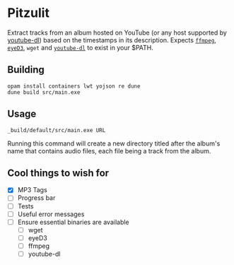 # Pitzulit
Extract tracks from an album hosted on YouTube (or any host supported by [youtube-dl](https://github.com/rg3/youtube-dl))
based on the timestamps in its description.
Expects [`ffmpeg`](https://ffmpeg.org/), [`eyeD3`](https://eyed3.readthedocs.io/en/latest/installation.html), `wget` and [`youtube-dl`](http://rg3.github.io/youtube-dl/) to exist in your $PATH.

## Building
```
opam install containers lwt yojson re dune
dune build src/main.exe
```

## Usage
```
_build/default/src/main.exe URL
```
Running this command will create a new directory titled after the album's name that contains audio files, each file being a track from the album.

## Cool things to wish for
- [X] MP3 Tags
- [ ] Progress bar
- [ ] Tests
- [ ] Useful error messages
- [ ] Ensure essential binaries are available
    - [ ] wget
    - [ ] eyeD3
    - [ ] ffmpeg
    - [ ] youtube-dl
